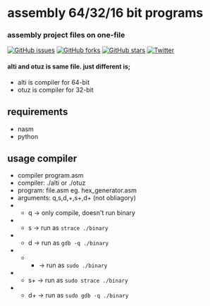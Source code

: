 # assembly 64/32/16 bit programs
### assembly project files on one-file

[![GitHub issues](https://img.shields.io/github/issues/MucahitSaratar/soo_deep)](https://github.com/MucahitSaratar/soo_deep/issues) [![GitHub forks](https://img.shields.io/github/forks/MucahitSaratar/soo_deep)](https://github.com/MucahitSaratar/soo_deep/network) [![GitHub stars](https://img.shields.io/github/stars/MucahitSaratar/soo_deep)](https://github.com/MucahitSaratar/soo_deep/stargazers) [![Twitter](https://img.shields.io/twitter/url?style=social&url=https%3A%2F%2Ftwitter.com%2F0x00deadbeef)](https://twitter.com/intent/tweet?text=Wow:&url=https%3A%2F%2Fgithub.com%2FMucahitSaratar%2Fsoo_deep)

#### alti and otuz is same file. just different is;
- alti is compiler for 64-bit
- otuz is compiler for 32-bit

## requirements
- nasm
- python

## usage compiler
- compiler program.asm <arguments>
- compiler: ./alti or ./otuz
- program: file.asm eg. hex_generator.asm
- arguments: q,s,d,+,s+,d+ (not obliagory)
- - q -> only compile, doesn't run binary
- - s -> run as ```strace ./binary```
- - d -> run as ```gdb -q ./binary```
- - + -> run as ```sudo ./binary```
- - s+ -> run as ```sudo strace ./binary```
- - d+ -> run as ```sudo gdb -q ./binary```
